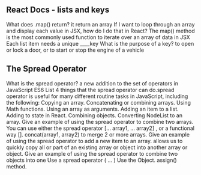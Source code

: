 ## React Docs - lists and keys
What does .map() return? it return an array
If I want to loop through an array and display  each value in JSX, how do I do that in React? The map() method is the most commonly used function to iterate over an array of data in JSX
Each list item needs a unique ____key
What is the purpose of a key? to open or lock a door, or to start or stop the engine of a vehicle
## The Spread Operator


What is the spread operator? a new addition to the set of operators in JavaScript ES6
List 4 things that the spread operator can do.spread operator is useful for many different routine tasks in JavaScript, including the following:
Copying an array.
Concatenating or combining arrays.
Using Math functions.
Using an array as arguments.
Adding an item to a list.
Adding to state in React.
Combining objects.
Converting NodeList to an array.
Give an example of using the spread operator to combine two arrays. You can use either the spread operator [... array1, ... array2] , or a functional way []. concat(array1, array2) to merge 2 or more arrays.
Give an example of using the spread operator to add a new item to an array. allows us to quickly copy all or part of an existing array or object into another array or object.
Give an example of using the spread operator to combine two objects into one Use a spread operator ( ... ) Use the Object. assign() method.